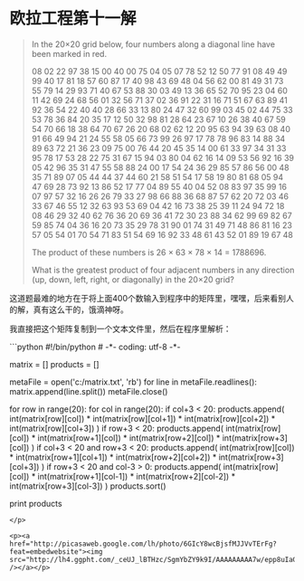 # 欧拉工程第十一解

<blockquote>
  <p>In the 20×20 grid below, four numbers along a diagonal line have been marked in red.</p>
  
  <p>08 02 22 97 38 15 00 40 00 75 04 05 07 78 52 12 50 77 91 08
  49 49 99 40 17 81 18 57 60 87 17 40 98 43 69 48 04 56 62 00
  81 49 31 73 55 79 14 29 93 71 40 67 53 88 30 03 49 13 36 65
  52 70 95 23 04 60 11 42 69 24 68 56 01 32 56 71 37 02 36 91
  22 31 16 71 51 67 63 89 41 92 36 54 22 40 40 28 66 33 13 80
  24 47 32 60 99 03 45 02 44 75 33 53 78 36 84 20 35 17 12 50
  32 98 81 28 64 23 67 10 26 38 40 67 59 54 70 66 18 38 64 70
  67 26 20 68 02 62 12 20 95 63 94 39 63 08 40 91 66 49 94 21
  24 55 58 05 66 73 99 26 97 17 78 78 96 83 14 88 34 89 63 72
  21 36 23 09 75 00 76 44 20 45 35 14 00 61 33 97 34 31 33 95
  78 17 53 28 22 75 31 67 15 94 03 80 04 62 16 14 09 53 56 92
  16 39 05 42 96 35 31 47 55 58 88 24 00 17 54 24 36 29 85 57
  86 56 00 48 35 71 89 07 05 44 44 37 44 60 21 58 51 54 17 58
  19 80 81 68 05 94 47 69 28 73 92 13 86 52 17 77 04 89 55 40
  04 52 08 83 97 35 99 16 07 97 57 32 16 26 26 79 33 27 98 66
  88 36 68 87 57 62 20 72 03 46 33 67 46 55 12 32 63 93 53 69
  04 42 16 73 38 25 39 11 24 94 72 18 08 46 29 32 40 62 76 36
  20 69 36 41 72 30 23 88 34 62 99 69 82 67 59 85 74 04 36 16
  20 73 35 29 78 31 90 01 74 31 49 71 48 86 81 16 23 57 05 54
  01 70 54 71 83 51 54 69 16 92 33 48 61 43 52 01 89 19 67 48</p>
  
  <p>The product of these numbers is 26 × 63 × 78 × 14 = 1788696.</p>
  
  <p>What is the greatest product of four adjacent numbers in any direction (up, down, left, right, or diagonally) in the 20×20 grid?</p>
</blockquote>

<p>这道题最难的地方在于将上面400个数输入到程序中的矩阵里，嘿嘿，后来看别人的解，真有这么干的，饿滴神呀。</p>

<p>我直接把这个矩阵复制到一个文本文件里，然后在程序里解析：</p>

<p>
```python
#!/bin/python
# -*- coding: utf-8 -*-

matrix = []
products = []

metaFile = open('c:/matrix.txt', 'rb')
for line in metaFile.readlines():
    matrix.append(line.split())
metaFile.close()

for row in range(20):
    for col in range(20):
        if col+3 < 20:
            products.append( int(matrix[row][col]) * int(matrix[row][col+1]) * int(matrix[row][col+2]) * int(matrix[row][col+3]) )
        if row+3 < 20:
            products.append( int(matrix[row][col]) * int(matrix[row+1][col]) * int(matrix[row+2][col]) * int(matrix[row+3][col]) )
        if col+3 < 20 and row+3 < 20:
            products.append( int(matrix[row][col]) * int(matrix[row+1][col+1]) * int(matrix[row+2][col+2]) * int(matrix[row+3][col+3]) )
        if row+3 < 20 and col-3 > 0:
            products.append( int(matrix[row][col]) * int(matrix[row+1][col-1]) * int(matrix[row+2][col-2]) * int(matrix[row+3][col-3]) )
products.sort()

print products
```
</p>

<p><a href="http://picasaweb.google.com/lh/photo/6GIcY8wcBjsfMJJVvTErFg?feat=embedwebsite"><img src="http://lh4.ggpht.com/_ceUJ_lBTHzc/SgmYbZY9k9I/AAAAAAAAA7w/epp8uIaGv0k/s400/project_euler_problem_11.png" /></a></p>


